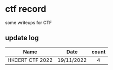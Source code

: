 # ctf record

some writeups for CTF


## update log

|      Name       |    Date    | count 
| :-------------: | :--------: | :---: |
| HKCERT CTF 2022 | 19/11/2022 |   4   |
